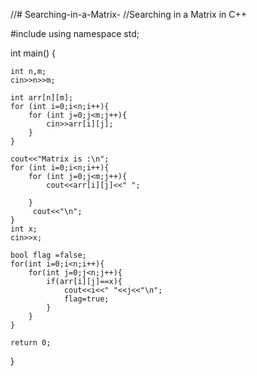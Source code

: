 //# Searching-in-a-Matrix-
//Searching in a Matrix in C++

#include <iostream>
using namespace std;

int main() {
	
	int n,m;
	cin>>n>>m;
	
	int arr[n][m];
	for (int i=0;i<n;i++){
	    for (int j=0;j<m;j++){
	        cin>>arr[i][j];
	    }
	}
	
	cout<<"Matrix is :\n";
	for (int i=0;i<n;i++){
	    for (int j=0;j<m;j++){
	        cout<<arr[i][j]<<" ";
	  
	    }
	     cout<<"\n";
	}
	int x;
	cin>>x;
	
	bool flag =false;
	for(int i=0;i<n;i++){
	    for(int j=0;j<n;j++){
	        if(arr[i][j]==x){
	            cout<<i<<" "<<j<<"\n";
	            flag=true;
	        }
	    }
	}
	
	return 0;
}
